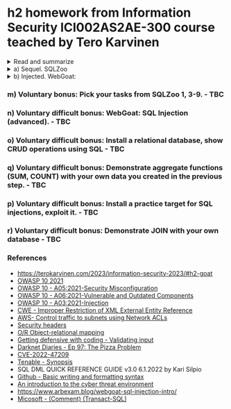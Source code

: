 # h2 homework from Information Security ICI002AS2AE-300 course teached by Tero Karvinen

<details><summary>Read and summarize</summary>
<p>
       <summary> 1. OWASP: OWASP 10 2021</summary>
a. A05:2021-Security Misconfiguration
       
* Overview - upranked from #6 to #5, part of the reason is the shift toward highly configurable softwares. Including CWE16 (Config.) and CWE611 (Improper Restriction of XML Extension Entity Reference).
       
* Description:
  * list of application features potentially increasing the application's vulnerability
  * missing proper security hardening accross any part of the app stack of improperly configured permissions on cloud services,
  * unnecessary featured enabled or installed (ports, pages, accounts, priviliges, etc.)
  * **default account setup enabled and unchanged**, 
  * error messages revealing too much,
  * latest security features disabled or not configured securely,
  * security setting in application servers, framework, libaries, databases, etc. not set to secure values,
  * server does not send security headers/directives, or not set to secure values, 
   * outdated or vulnerable software

                
* Preventive method - implement secure installation process, including
  * automated, repeatable hardening process making it fast and easey to deploy another environment that is properly locked down. Different environments (Dev, QA, prod.) should be configured identically with different credetials used for each. 
  * platform without unnecessary features, doc and sample. Remove / uninstall any unused features. 
  * review and upadte the configurations, review cloud storage permissions. 
  * segmented application architecture between components / tenants / groups 
  * sending security directives to clients 
  * having automated process to verify if the configuration and settings in all env. are effective. 

* Examples
  * s1 - application server with sample applications not removed from production servers. One of these application is the adm console with default password unchanged.
  * s2 - directory listing is not disabled on the server. Attacker found, dowloaded the file, and later could be able to see the code and find flaw in the app. access control. 
  * s3 - cloud service provider with default sharing permissions open to the Internet by other users. 
                       
b. A06:2021-Vulnerable and Outdated Components
        
* Overview - previously named Using Components with Known Vulnerabilities and ranked #2 in Top 10 community survey. This is the only cat. not having any CVEs (Common Vulnerabilities and Exposured) mapped to the included CWEs (Common Weakness Enumeration). Including  CWE1104 - Use of Unmaintained 3rd party components. 

* Description - risks posed by
  * not knowing the version of all components whether directly or nested used (client-side/server-side),  
  * using vulnerable, unsupported, or outdated software (OS, web/app server, DBMS, app, APIs and all components, lib), 
  * not scanning regularly, not subcribing to security bulettins, 
  * not fixing or upgradingthe underlying platform, frameworks duly,
  * not testing the compatibility of updated, upgraded, or patched lib by SD, 
  * not securing the components' config. 
                            
* Preventive methods - having ongoing patch management process in place
  * removing unused features, files, doc, components
  * regularly conducting inventory of all versions of used components (client/server- sides) and their related tools, regularly checking official sources like CVE (Common Vul & Exp.) and NVD (Nat. Vul. Db) for vulnerabilities, use automated software analysis tools, subcribing to security email alerts 
  * getting components ONLY from official sources over secure links. 
  * checking unmaintained/older libs /components. Considering deploying virtual patch to check or protect against discovered issue. 
                                
* Example
  * accidental flaws (coding error) or intentional (backdoor) when running components
  * automated tools enabling locating unpatched/misconf. systems. 
                                
c. A03:2021-Injection             
        
* Overview - downranked from #2 to #3, with **more than 90%** application tested for some form of injection, including CWE79-Cross-side Scripting, CWE89 - **SQL Injection**, and 73 - Ext. Control of File Name of Path. Common injections include SQL, NoSQL, OS command, etc. 

* Description- risks are posed when 
  * data not validated, filtered or cleaned by the app,
  * dynamic queries with no escaping possibility are used directly
  *  "bad" data is used within OR (Object relational mapping) search param. to get extra, sensitive records. 
  * "bad" data is used or concat. directly     
                            
* Preventive methods
  * use a safe API with conditioned interface, avoid using the interpreter entirely
  * use positive server-side input validation (allowlist as in [Getting defensive with coding - Validating input](https://blog.securityinnovation.com/blog/2013/11/getting-defensive-with-coding-validating-input.html) - not a  complete measure for mobile app though
  * escape issue 
  * use LIMIT + other SQL controls to prevent mass records leak in case of SQL injection
              
<summary> 2. Ep 97 from Darknet Diaries: The Pizza Problem (https://darknetdiaries.com/episode/97/) </summary>

The episode told about Myles and his stressful experience when someone was trying to get his Instagram handle (OG - Original Gangster) persistently with several attemps like SIM swapping, calling him over, threatening him and his family (sending pizza to his address using his old phone number, other examples would be sending taxi, police, reporting a fire/gunfight and on). Even with with the tech background and the connections he had, he eventually gave up because of the pressure not only on him but his whole family - parents, children, partner, and on, and although he did file the case with the police, it was not taken seriously because the police or even the FBI haven't been trained for that. 

At the end of the episode, Nicole Beckwith was mentioned - she provides training, courses on this and her advice for the victims when being harassed, stalked was to go and file a complaint with the IC3 (Internet Crime Complaint Center) ran by the FBI or take it to the local FBI, or Secret Service.

* What did you learn? No matter how silly it may sound (an orginial, short, animal-name IG handle), each piece of your personal data is worthy and there are hackers out there who are willing to chase for it at all costs. They are persistent, they are brutal. Prepare for that despite how hard you try to protect it, you may as well lose the battle. 

* Threat actors: according to https://cyber.gc.ca/en/guidance/introduction-cyber-threat-environment, I would put the one (there are more than one, maybe a group from what implied in the podcast) from the podcast "Cybercriminals who are often financially motivated"

* Exploits - PIN swapping method as used in the beginning of podcast, his address, his name and his family data.
 
* Vulnerabilities - how his number to the SIM can be disconnected by someone calling to the phone service provider pretending to be him and change the number connected to his SIM card, then having access to his account (email,etc.) and get access on his personal data (banking, social media account), how the current system is not ready to handle such cases (lack of experience and skills, lack of understanding "but how it would affect the "victim", etc.) 
impact - loss of his private data, feeling insecure (not only for himself but for people around him) 

* How could defenders mitigate the attack better? - after this podcast, I really don't see how Myles could have done better in this case (he had the knowledge, he had the connections and experiences and still surrendered). The only thing I can see, probably in the hand of government, officials - they need to be trained to understand that it's a crime and how harmful it may be. 

* How could the attackers improve their attack? 
                
<summary> 3. Pick a CVE (Common Vulnerabilities and Exposures), and briefly explain it & why it matters </summary>
CVE-2022-4720   - A "support user" account exists on the device and appears to be a backdoor for Technical Support staff. This account has a **default password and cannot be changed** by a user via **any normally accessible means.** .  In my understanding, it would fall under OWASP A05:2021-Security Misconfiguration as mentioned above with hardcoded/default credentials (default, unchanged). Solutiongiven by Tenable was to "apply the most recent vendor supplied patch". [Tenable - Synopsis] https://www.tenable.com/security/research/tra-2022-37
</p>
</details>

<details><summary> a) Sequel. SQLZoo </summary>
<p>
### a) Sequel. Solve SQLZoo:
        0 SELECT basics - basic tasks to get used to SELECT FROM WHERE (condition applied) 
<img width="518" alt="h2_Select_basics_01" src="https://user-images.githubusercontent.com/99587532/215873247-82aa542f-d9ca-4cd3-b921-efd3d0c2a4d0.png">
<img width="512" alt="h2_Select_basics_02" src="https://user-images.githubusercontent.com/99587532/215873257-c9022b4b-d34c-4b6a-856d-56f92cfd232f.png">
<img width="517" alt="h2_Select_basics_03" src="https://user-images.githubusercontent.com/99587532/215873267-7840a613-dab8-4b71-911f-cf096c06cf9b.png">

        2 SELECT from World, from first subtask to 5 "France, Germany, Italy"
                1. Read the note about how, what kind of data stored in the table "world"
                
                2. Large countries - using WHERE with operators (>=) 

                3. Per capita GDP - 
                using division operator (/), AS to rename the column result to "per capita GDP" + applying condition with WHERE to filter the results.
                
<img width="517" alt="h2_Select_world_03" src="https://user-images.githubusercontent.com/99587532/215873284-fd8b7133-3dca-4ea0-b416-eb7d3d2d9054.png">
                4. South America In millions - using division operator (/) to calculate population in millions + WHERE to apply the condition (continent = 'South Africa')
                
 <img width="522" alt="h2_Select_world_04" src="https://user-images.githubusercontent.com/99587532/215873289-acdb3a7b-0b18-4435-9787-d608383040bc.png">
                5. France, Germany, Italy - using WHERE ... IN (search conditinon for a set of given values) 
                
<img width="519" alt="h2_Select_world_05 " src="https://user-images.githubusercontent.com/99587532/215873296-6c78c054-e838-4001-b25b-0b7843f9034f.png">
        </p>
</details>
<details><summary> b) Injected. WebGoat:  </summary>
<p>
### b) Injected. Solve WebGoat: 
A1 Injection (intro)
 * page 5 - GRANT ALTER TABLE TO (all schemas as the task asked for "tables")  vs GRANT ALTER ON TABLE TO (one specific schema) - https://dba.stackexchange.com/questions/317844/grant-alter-to-role-vs-grant-alter-on-schema
        
 * page 9 - the command shown here was quite confusing so at first it took me few times to get through (the right command line was shown under the result)  
         ![image](https://user-images.githubusercontent.com/99587532/215704214-d8cde9d8-05a4-41e7-ac43-3aa19b5c5e1a.png)
         
 * page 11 - and the TAN - this one took me quite a while to figure out the solution. While searching, I found 2 approaches: 
        1. More often used - and for me also easier to understand (employee can be of any value while for the "Authentication TAN"- special attention needs to be paid to the syntax ...' OR '1' = '1
        ![image](https://user-images.githubusercontent.com/99587532/215862392-21a8d0ef-e6e4-4c94-acc9-d624c7aab055.png)
        
        2.  From https://www.arbexam.blog/webgoat-sql-injection-intro/, here the "Authentication TAN" can be of any value, while for the "employee" field the input would look like a' OR '1' = '1'-- (as explained in the blog "– was important as it makes the rest of the query commented out" 
       ![image](https://user-images.githubusercontent.com/99587532/215881942-931fc22a-40ea-4890-9525-e801be9e9fbf.png)

       
    See    -- Comment as explained by https://learn.microsoft.com/en-us/sql/t-sql/language-elements/comment-transact-sql?view=sql-server-ver16), 

        I would rather use the 1st approach as it's much visible for me.
        
 * page 12 - Update the salary  
        ![image](https://user-images.githubusercontent.com/99587532/215867587-bb1614c8-72cb-4e58-8a13-434929d18b28.png)
   Quite similar to what was used for the previous task as the task ask for updating the salary of JS so that it would be higher than Tobi (77000) and Bob (83700), I've modestly updated JS' salary to 85000. Hope he's now happy. 
       
        for Authentication TAN: Smith '; UPDATE employees SET salary = 85000 WHERE last_name='Smith
        for employee name - any value would work here. 
        
 * page 13 -  Delete the log
        I used the DROP here and the ;
        '; DROP TABLE access_log --
        or 
        '; DROP TABLE access_log;--
       again the -- was used here to comment all that out. 
       
       These tasks are not very difficult but may be tricky to get through at first, especially with the ' location in the command. 
</p>
</details>

### m) Voluntary bonus: Pick your tasks from SQLZoo 1, 3-9. - TBC 
### n) Voluntary difficult bonus: WebGoat: SQL Injection (advanced). - TBC 
### o) Voluntary difficult bonus: Install a relational database, show CRUD operations using SQL - TBC 
### q) Voluntary difficult bonus: Demonstrate aggregate functions (SUM, COUNT) with your own data you created in the previous step. - TBC 
### p) Voluntary difficult bonus: Install a practice target for SQL injections, exploit it. - TBC 
### r) Voluntary difficult bonus: Demonstrate JOIN with your own database - TBC 


### References
* https://terokarvinen.com/2023/information-security-2023/#h2-goat
* [OWASP 10 2021](https://owasp.org/Top10/)
* [OWASP 10 - A05:2021-Security Misconfiguration](https://owasp.org/Top10/A05_2021-Security_Misconfiguration/)
* [OWASP 10 - A06:2021-Vulnerable and Outdated Components](https://owasp.org/Top10/A06_2021-Vulnerable_and_Outdated_Components/)
* [OWASP 10 - A03:2021-Injection](https://owasp.org/Top10/A03_2021-Injection/)
* [CWE - Improper Restriction of XML External Entity Reference](https://cwe.mitre.org/data/definitions/611.html)
* [AWS- Control traffic to subnets using Network ACLs](https://docs.aws.amazon.com/vpc/latest/userguide/vpc-network-acls.html)
* [Security headers](https://securityheaders.com/)
* [O/R Object-relational mapping](https://en.wikipedia.org/wiki/Object%E2%80%93relational_mapping) 
* [Getting defensive with coding - Validating input](https://blog.securityinnovation.com/blog/2013/11/getting-defensive-with-coding-validating-input.html) 
* [Darknet Diaries - Ep 97: The Pizza Problem](https://darknetdiaries.com/episode/97/)
* [CVE-2022-47209](https://cve.mitre.org/cgi-bin/cvename.cgi?name=CVE-2022-47209) 
* [Tenable - Synopsis](https://www.tenable.com/security/research/tra-2022-37)
* SQL DML QUICK REFERENCE GUIDE v3.0 6.1.2022 by Kari Silpio 
* [Github - Basic writing and formatting syntax](https://docs.github.com/en/get-started/writing-on-github/getting-started-with-writing-and-formatting-on-github/basic-writing-and-formatting-syntax)
* [An introduction to the cyber threat environment](https://cyber.gc.ca/en/guidance/introduction-cyber-threat-environment) 
* https://www.arbexam.blog/webgoat-sql-injection-intro/
* [Micosoft - (Comment) (Transact-SQL)](https://learn.microsoft.com/en-us/sql/t-sql/language-elements/comment-transact-sql?view=sql-server-ver16)

